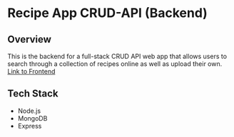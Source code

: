 # Recipe App CRUD-API (Backend)

## Overview
This is the backend for a full-stack CRUD API web app that allows users to search through a collection of recipes online as well as upload their own.
[Link to Frontend](https://github.com/lucy-giang3/recipe-crud-app)

## Tech Stack
- Node.js
- MongoDB
- Express

